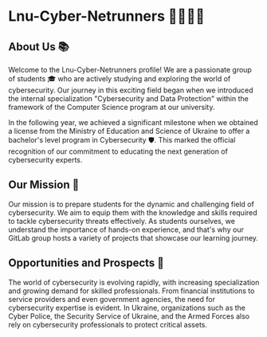 # Lnu-Cyber-Netrunners 👩‍💻👨‍💻


## About Us 📚


Welcome to the Lnu-Cyber-Netrunners profile! We are a passionate group of students 🎓 who are actively studying and exploring the world of cybersecurity. Our journey in this exciting field began when we introduced the internal specialization "Cybersecurity and Data Protection" within the framework of the Computer Science program at our university.


In the following year, we achieved a significant milestone when we obtained a license from the Ministry of Education and Science of Ukraine to offer a bachelor's level program in Cybersecurity 🛡️. This marked the official recognition of our commitment to educating the next generation of cybersecurity experts.


## Our Mission 🚀


Our mission is to prepare students for the dynamic and challenging field of cybersecurity. We aim to equip them with the knowledge and skills required to tackle cybersecurity threats effectively. As students ourselves, we understand the importance of hands-on experience, and that's why our GitLab group hosts a variety of projects that showcase our learning journey.

## Opportunities and Prospects 💼


The world of cybersecurity is evolving rapidly, with increasing specialization and growing demand for skilled professionals. From financial institutions to service providers and even government agencies, the need for cybersecurity expertise is evident. In Ukraine, organizations such as the Cyber Police, the Security Service of Ukraine, and the Armed Forces also rely on cybersecurity professionals to protect critical assets.
